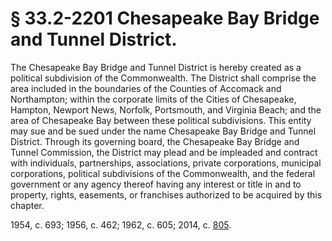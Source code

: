 # § 33.2-2201 Chesapeake Bay Bridge and Tunnel District.

<p>The Chesapeake Bay Bridge and Tunnel District is hereby created as a political subdivision of the Commonwealth. The District shall comprise the area included in the boundaries of the Counties of Accomack and Northampton; within the corporate limits of the Cities of Chesapeake, Hampton, Newport News, Norfolk, Portsmouth, and Virginia Beach; and the area of Chesapeake Bay between these political subdivisions. This entity may sue and be sued under the name Chesapeake Bay Bridge and Tunnel District. Through its governing board, the Chesapeake Bay Bridge and Tunnel Commission, the District may plead and be impleaded and contract with individuals, partnerships, associations, private corporations, municipal corporations, political subdivisions of the Commonwealth, and the federal government or any agency thereof having any interest or title in and to property, rights, easements, or franchises authorized to be acquired by this chapter.</p><p>1954, c. 693; 1956, c. 462; 1962, c. 605; 2014, c. <a href='http://lis.virginia.gov/cgi-bin/legp604.exe?141+ful+CHAP0805'>805</a>.</p>
